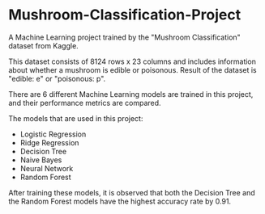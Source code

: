 # Mushroom-Classification-Project
A Machine Learning project trained by the "Mushroom Classification" dataset from Kaggle.

This dataset consists of 8124 rows x 23 columns and includes information about whether a mushroom is edible or poisonous.
Result of the dataset is "edible: e" or "poisonous: p".

There are 6 different Machine Learning models are trained in this project, and their performance metrics are compared.

The models that are used in this project:
- Logistic Regression
- Ridge Regression
- Decision Tree
- Naive Bayes
- Neural Network
- Random Forest

After training these models, it is observed that both the Decision Tree and the Random Forest models have the highest accuracy rate by 0.91.
